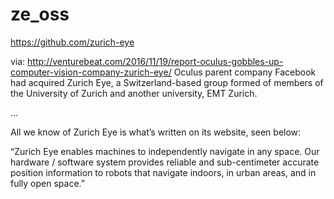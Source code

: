 # ze_oss
https://github.com/zurich-eye

via: http://venturebeat.com/2016/11/19/report-oculus-gobbles-up-computer-vision-company-zurich-eye/
Oculus parent company Facebook had acquired Zurich Eye, a Switzerland-based group formed of members of the University of Zurich and another university, EMT Zurich. 

...

All we know of Zurich Eye is what’s written on its website, seen below:

“Zurich Eye enables machines to independently navigate in any space. Our hardware / software system provides reliable and sub-centimeter accurate position information to robots that navigate indoors, in urban areas, and in fully open space.”
